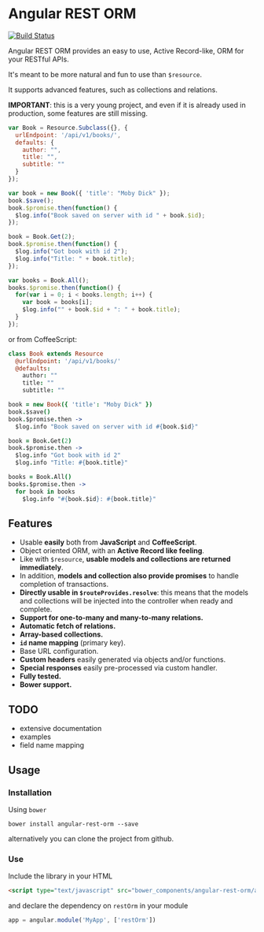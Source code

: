 Angular REST ORM
================

[![Build Status](https://travis-ci.org/panta/angular-rest-orm.svg)](https://travis-ci.org/panta/angular-rest-orm)

Angular REST ORM provides an easy to use, Active Record-like, ORM for your RESTful APIs.

It's meant to be more natural and fun to use than `$resource`.

It supports advanced features, such as collections and relations.

**IMPORTANT**: this is a very young project, and even if it is already used in production, some features are still missing.

```javascript
var Book = Resource.Subclass({}, {
  urlEndpoint: '/api/v1/books/',
  defaults: {
    author: "",
    title: "",
    subtitle: ""
  }
});

var book = new Book({ 'title': "Moby Dick" });
book.$save();
book.$promise.then(function() {
  $log.info("Book saved on server with id " + book.$id);
});

book = Book.Get(2);
book.$promise.then(function() {
  $log.info("Got book with id 2");
  $log.info("Title: " + book.title);
});

var books = Book.All();
books.$promise.then(function() {
  for(var i = 0; i < books.length; i++) {
    var book = books[i];
    $log.info("" + book.$id + ": " + book.title);
  }
});
```

or from CoffeeScript:

```coffeescript
class Book extends Resource
  @urlEndpoint: '/api/v1/books/'
  @defaults:
    author: ""
    title: ""
    subtitle: ""

book = new Book({ 'title': "Moby Dick" })
book.$save()
book.$promise.then ->
  $log.info "Book saved on server with id #{book.$id}"

book = Book.Get(2)
book.$promise.then ->
  $log.info "Got book with id 2"
  $log.info "Title: #{book.title}"

books = Book.All()
books.$promise.then ->
  for book in books
    $log.info "#{book.$id}: #{book.title}"
```

## Features

* Usable **easily** both from **JavaScript** and **CoffeeScript**.
* Object oriented ORM, with an **Active Record like feeling**.
* Like with `$resource`, **usable models and collections are returned immediately**.
* In addition, **models and collection also provide promises** to handle completion of transactions.
* **Directly usable in `$routeProvides.resolve`**: this means that the models and collections will be injected into the controller when ready and complete.
* **Support for one-to-many and many-to-many relations.**
* **Automatic fetch of relations.**
* **Array-based collections.**
* **`id` name mapping** (primary key).
* Base URL configuration.
* **Custom headers** easily generated via objects and/or functions.
* **Special responses** easily pre-processed via custom handler.
* **Fully tested.**
* **Bower support.**

## TODO

* extensive documentation
* examples
* field name mapping

## Usage

### Installation

Using `bower`

```
bower install angular-rest-orm --save
```

alternatively you can clone the project from github.

### Use

Include the library in your HTML

```html
<script type="text/javascript" src="bower_components/angular-rest-orm/angular-rest-orm.min.js"></script>
```

and declare the dependency on `restOrm` in your module

```javascript
app = angular.module('MyApp', ['restOrm'])
```
